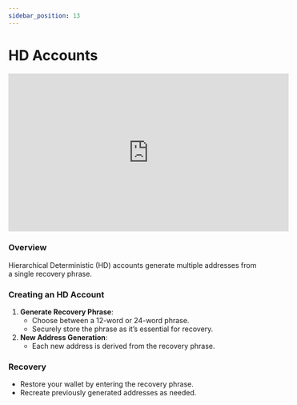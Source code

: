 ```yaml
---
sidebar_position: 13
---
```



# HD Accounts

<iframe width="560" height="315" src="https://www.youtube.com/embed/PYPMb0XsFhc" title="YouTube video player" frameborder="0" allow="accelerometer; autoplay; clipboard-write; encrypted-media; gyroscope; picture-in-picture; web-share; fullscreen" allowfullscreen></iframe>


### Overview
Hierarchical Deterministic (HD) accounts generate multiple addresses from a single recovery phrase.

### Creating an HD Account
1. **Generate Recovery Phrase**:
   - Choose between a 12-word or 24-word phrase.
   - Securely store the phrase as it’s essential for recovery.
2. **New Address Generation**:
   - Each new address is derived from the recovery phrase.

### Recovery
- Restore your wallet by entering the recovery phrase.
- Recreate previously generated addresses as needed.